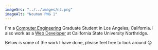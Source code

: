 ```yaml
---
imageSrc: "../../images/n2.png"
imageAlt: "Nouman PNG 1"
---
```


I'm a <u>Computer Engineering</u> Graduate Student in Los Angeles, California. I also work as a <u>Web Developer</u> at California State University Northridge.

Below is some of the work I have done, please feel free to look around 😊
